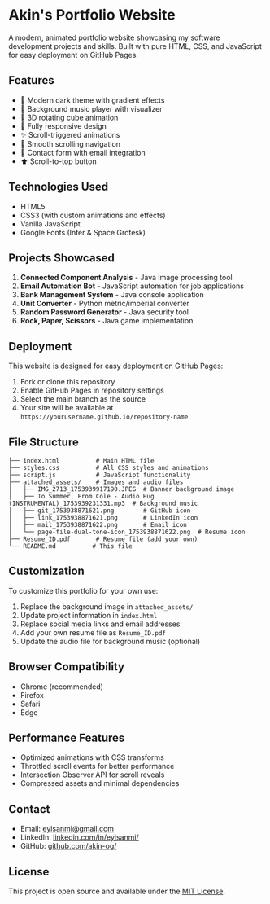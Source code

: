 # Akin's Portfolio Website

A modern, animated portfolio website showcasing my software development projects and skills. Built with pure HTML, CSS, and JavaScript for easy deployment on GitHub Pages.

## Features

- 🎨 Modern dark theme with gradient effects
- 🎵 Background music player with visualizer
- 🎲 3D rotating cube animation
- 📱 Fully responsive design
- ✨ Scroll-triggered animations
- 🚀 Smooth scrolling navigation
- 📧 Contact form with email integration
- ⬆️ Scroll-to-top button

## Technologies Used

- HTML5
- CSS3 (with custom animations and effects)
- Vanilla JavaScript
- Google Fonts (Inter & Space Grotesk)

## Projects Showcased

1. **Connected Component Analysis** - Java image processing tool
2. **Email Automation Bot** - JavaScript automation for job applications
3. **Bank Management System** - Java console application
4. **Unit Converter** - Python metric/imperial converter
5. **Random Password Generator** - Java security tool
6. **Rock, Paper, Scissors** - Java game implementation

## Deployment

This website is designed for easy deployment on GitHub Pages:

1. Fork or clone this repository
2. Enable GitHub Pages in repository settings
3. Select the main branch as the source
4. Your site will be available at `https://yourusername.github.io/repository-name`

## File Structure

```
├── index.html          # Main HTML file
├── styles.css          # All CSS styles and animations
├── script.js           # JavaScript functionality
├── attached_assets/    # Images and audio files
│   ├── IMG_2713_1753939917190.JPEG  # Banner background image
│   ├── To Summer, From Cole - Audio Hug (INSTRUMENTAL)_1753939231331.mp3  # Background music
│   ├── git_1753938871621.png        # GitHub icon
│   ├── link_1753938871621.png       # LinkedIn icon
│   ├── mail_1753938871622.png       # Email icon
│   └── page-file-dual-tone-icon_1753938871622.png  # Resume icon
├── Resume_ID.pdf       # Resume file (add your own)
└── README.md          # This file
```

## Customization

To customize this portfolio for your own use:

1. Replace the background image in `attached_assets/`
2. Update project information in `index.html`
3. Replace social media links and email addresses
4. Add your own resume file as `Resume_ID.pdf`
5. Update the audio file for background music (optional)

## Browser Compatibility

- Chrome (recommended)
- Firefox
- Safari
- Edge

## Performance Features

- Optimized animations with CSS transforms
- Throttled scroll events for better performance
- Intersection Observer API for scroll reveals
- Compressed assets and minimal dependencies

## Contact

- Email: eyisanmi@gmail.com
- LinkedIn: [linkedin.com/in/eyisanmi/](https://linkedin.com/in/eyisanmi/)
- GitHub: [github.com/akin-og/](https://github.com/akin-og/)

## License

This project is open source and available under the [MIT License](LICENSE).
